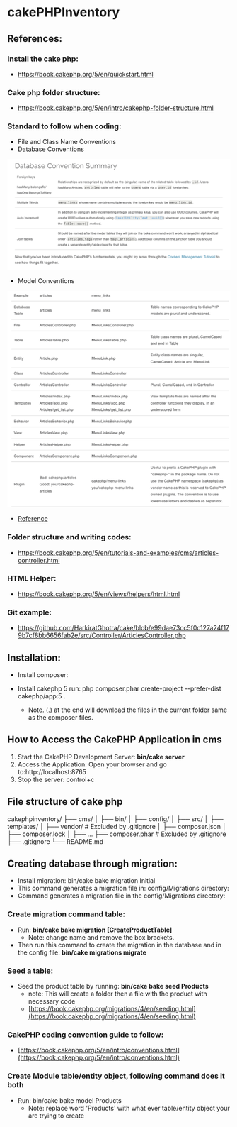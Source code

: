 # cakePHPInventory

## References:

### Install the cake php:

* https://book.cakephp.org/5/en/quickstart.html

### Cake php folder structure:

* https://book.cakephp.org/5/en/intro/cakephp-folder-structure.html

### Standard to follow when coding:

* File and Class Name Conventions
* Database Conventions

![alt Text](git_img/db_convention.png)

* Model Conventions

![alt Text](image.png)

* [Reference](https://book.cakephp.org/5/en/intro/conventions.html)

### Folder structure and writing codes:

* https://book.cakephp.org/5/en/tutorials-and-examples/cms/articles-controller.html

### HTML Helper: 

* https://book.cakephp.org/5/en/views/helpers/html.html

### Git example: 

* https://github.com/HarkiratGhotra/cake/blob/e99dae73cc5f0c127a24f179b7cf8bb6656fab2e/src/Controller/ArticlesController.php

## Installation: 

* Install composer: 

* Install cakephp 5 run: php composer.phar create-project --prefer-dist cakephp/app:5 . 
    - Note. (.) at the end will download the files in the current folder same as the composer files. 

## How to Access the CakePHP Application in cms

1. Start the CakePHP Development Server: **bin/cake server** 
2. Access the Application: Open your browser and go to:http://localhost:8765
3. Stop the server: control+c

## File structure of cake php

cakephpinventory/
├── cms/
│   ├── bin/
│   ├── config/
│   ├── src/
│   ├── templates/
│   ├── vendor/      # Excluded by .gitignore
│   ├── composer.json
│   ├── composer.lock
│   ├── ...
├── composer.phar    # Excluded by .gitignore
├── .gitignore
└── README.md

## Creating database through migration: 

[](https://book.cakephp.org/5/en/quickstart.html?utm_source=chatgpt.com)

* Install migration:  bin/cake bake migration Initial
* This command generates a migration file in: config/Migrations directory:
* Command generates a migration file in the config/Migrations directory:

### Create migration command table: 

* Run: **bin/cake bake migration [CreateProductTable]** 
    - Note: change name and remove the box brackets. 
* Then run this command to create the migration in the database and in the config file: **bin/cake migrations migrate** 

### Seed a table: 

* Seed the product table by running: **bin/cake bake seed Products** 
    - note: This will create a folder then a file with the product with necessary code
    - [https://book.cakephp.org/migrations/4/en/seeding.html](https://book.cakephp.org/migrations/4/en/seeding.html)
    

### CakePHP coding convention guide to follow:

 - [https://book.cakephp.org/5/en/intro/conventions.html](https://book.cakephp.org/5/en/intro/conventions.html)

### Create Module table/entity object, following command does it both 

* Run: bin/cake bake model Products 
    - Note: replace word 'Products' with what ever table/entity object your are trying to create 
